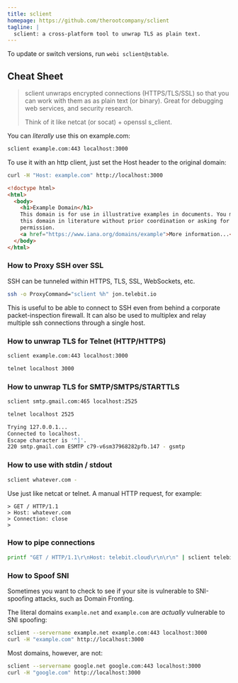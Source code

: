 ```yaml
---
title: sclient
homepage: https://github.com/therootcompany/sclient
tagline: |
  sclient: a cross-platform tool to unwrap TLS as plain text.
---
```


To update or switch versions, run `webi sclient@stable`.

## Cheat Sheet

> sclient unwraps encrypted connections (HTTPS/TLS/SSL) so that you can work
> with them as as plain text (or binary). Great for debugging web services, and
> security research.
>
> Think of it like netcat (or socat) + openssl s_client.

You can _literally_ use this on example.com:

```sh
sclient example.com:443 localhost:3000
```

To use it with an http client, just set the Host header to the original domain:

```sh
curl -H "Host: example.com" http://localhost:3000
```

```html
<!doctype html>
<html>
  <body>
    <h1>Example Domain</h1>
    This domain is for use in illustrative examples in documents. You may use
    this domain in literature without prior coordination or asking for
    permission.
    <a href="https://www.iana.org/domains/example">More information...</a>
  </body>
</html>
```

### How to Proxy SSH over SSL

SSH can be tunneled within HTTPS, TLS, SSL, WebSockets, etc.

```sh
ssh -o ProxyCommand="sclient %h" jon.telebit.io
```

This is useful to be able to connect to SSH even from behind a corporate
packet-inspection firewall. It can also be used to multiplex and relay multiple
ssh connections through a single host.

### How to unwrap TLS for Telnet (HTTP/HTTPS)

```sh
sclient example.com:443 localhost:3000
```

```sh
telnet localhost 3000
```

### How to unwrap TLS for SMTP/SMTPS/STARTTLS

```sh
sclient smtp.gmail.com:465 localhost:2525
```

```sh
telnet localhost 2525

Trying 127.0.0.1...
Connected to localhost.
Escape character is '^]'.
220 smtp.gmail.com ESMTP c79-v6sm37968282pfb.147 - gsmtp
```

### How to use with stdin / stdout

```sh
sclient whatever.com -
```

Use just like netcat or telnet. A manual HTTP request, for example:

```text
> GET / HTTP/1.1
> Host: whatever.com
> Connection: close
>
```

### How to pipe connections

```sh
printf "GET / HTTP/1.1\r\nHost: telebit.cloud\r\n\r\n" | sclient telebit.cloud
```

### How to Spoof SNI

Sometimes you want to check to see if your site is vulnerable to SNI-spoofing
attacks, such as Domain Fronting.

The literal domains `example.net` and `example.com` are _actually_ vulnerable to
SNI spoofing:

```sh
sclient --servername example.net example.com:443 localhost:3000
curl -H "example.com" http://localhost:3000
```

Most domains, however, are not:

```sh
sclient --servername google.net google.com:443 localhost:3000
curl -H "google.com" http://localhost:3000
```
